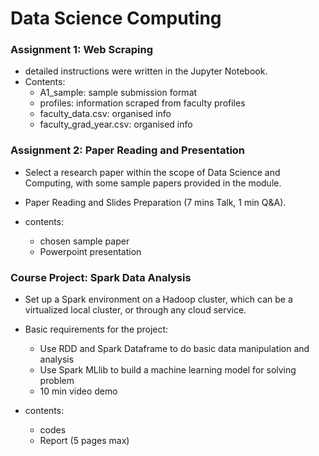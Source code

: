 # Data Science Computing 
 
### Assignment 1: Web Scraping

- detailed instructions were written in the Jupyter Notebook.
- Contents: 
    - A1_sample: sample submission format
    - profiles: information scraped from faculty profiles
    - faculty_data.csv: organised info
    - faculty_grad_year.csv: organised info

### Assignment 2: Paper Reading and Presentation

- Select a research paper within the scope of Data Science and Computing, with some sample papers provided in the module.

- Paper Reading and Slides Preparation (7 mins Talk, 1 min Q&A).

- contents: 
    - chosen sample paper
    - Powerpoint presentation

### Course Project: Spark Data Analysis

- Set up a Spark environment on a Hadoop cluster, which can be a virtualized local cluster, or through any cloud service.

- Basic requirements for the project:
    - Use RDD and Spark Dataframe to do basic data manipulation and analysis
    - Use Spark MLlib to build a machine learning model for solving problem
    - 10 min video demo 

- contents: 
    - codes
    - Report (5 pages max)